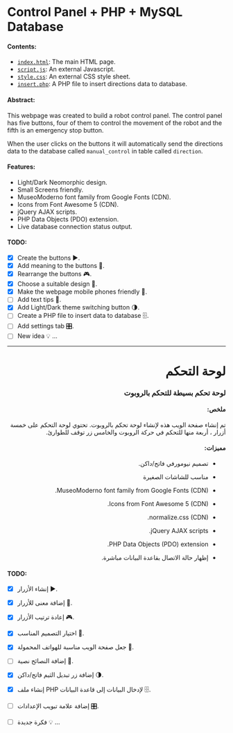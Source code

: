# Control Panel + PHP + MySQL Database



#### Contents:

- [`index.html`](Control%20Panel/index.html): The main HTML page.
- [`script.js`](Control%20Panel/script.js): An external Javascript.
- [`style.css`](Control%20Panel/style.css): An external CSS style sheet.
- [`insert.php`](Control%20Panel/insert.php): A PHP file to insert directions data to database.

#### Abstract:

This webpage was created to build a robot control panel.
The control panel has five buttons, four of them to control the movement of the robot and the fifth is an emergency stop button.

When the user clicks on the buttons it will automatically send the directions data to the database called `manual_control` in table called `direction`.

#### Features:
- Light/Dark Neomorphic design.
- Small Screens friendly.
- MuseoModerno font family from Google Fonts (CDN).
- Icons from Font Awesome 5 (CDN).
- jQuery AJAX scripts.
- PHP Data Objects (PDO) extension.
- Live database connection status output.

#### TODO:

- [x] Create the buttons ▶.
- [x] Add meaning to the buttons 🧩.
- [x] Rearrange the buttons 🎮.
- [x] Choose a suitable design 🔮.
- [x] Make the webpage mobile phones friendly 📱.
- [ ] Add text tips 💬.
- [x] Add Light/Dark theme switching button 🌗.
- [ ] Create a PHP file to insert data to database 🗄.
- [ ] Add settings tab 🎛.
- [ ] New idea 💡 ...

------
<div dir="rtl">

# لوحة التحكم
### لوحة تحكم بسيطة للتحكم بالروبوت


#### ملخص:

تم إنشاء صفحة الويب هذه لإنشاء لوحة تحكم بالروبوت.
تحتوي لوحة التحكم على خمسة أزرار ، أربعة منها للتحكم في حركة الروبوت والخامس زر توقف للطوارئ.

#### مميزات:
- تصميم نيومورفي فاتح/داكن.

- مناسب للشاشات الصغيرة

- MuseoModerno font family from Google Fonts (CDN).

- Icons from Font Awesome 5 (CDN).

- normalize.css (CDN).

- jQuery AJAX scripts.

- PHP Data Objects (PDO) extension.

- إظهار حالة الاتصال بقاعدة البيانات مباشرة.

  </div>

#### TODO:

- [x] إنشاء الأزرار ▶.
- [x] إضافة معنى للأزرار 🧩.
- [x] إعادة ترتيب الأزرار 🎮.
- [x] اختيار التصميم المناسب 🔮.
- [x] جعل صفحة الويب مناسبة للهواتف المحمولة 📱.
- [ ] إضافة النصائح نصية 💬.
- [x] إضافة زر تبديل الثيم فاتح/داكن 🌗.
- [x] إنشاء ملف PHP لإدخال البيانات إلى قاعدة البيانات 🗄.
- [ ] إضافة علامة تبويب الإعدادات 🎛.
- [ ] فكرة جديدة 💡 ...

